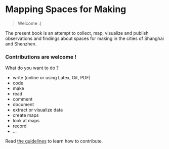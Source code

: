 # Mapping Spaces for Making

> Welcome :)

The present book is an attempt to collect, map, visualize and publish observations and findings about spaces for making in the cities of Shanghai and Shenzhen.

### Contributions are welcome !

What do you want to do ?

* write (online or using Latex, Git, PDF)
* code
* make
* read
* comment
* document
* extract or visualize data
* create maps
* look at maps
* record
* ...

Read [the guidelines](howto.md) to learn how to contribute.
